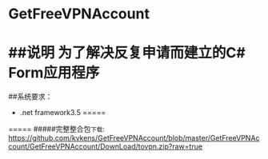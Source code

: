 GetFreeVPNAccount
=================
##说明
为了解决反复申请而建立的C# Form应用程序
=====
##系统要求：
* .net framework3.5
=====

=====
#####完整整合包`下载`: https://github.com/kvkens/GetFreeVPNAccount/blob/master/GetFreeVPNAccount/GetFreeVPNAccount/DownLoad/tovpn.zip?raw=true

